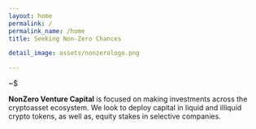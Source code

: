 ```yaml
---
layout: home
permalink: /
permalink_name: /home
title: Seeking Non-Zero Chances

detail_image: assets/nonzerologo.png

---
```


~$ 

**NonZero Venture Capital** is focused on making investments across the cryptoasset ecosystem. We look to deploy capital in liquid and illiquid crypto tokens, as well as, equity stakes in selective companies.

